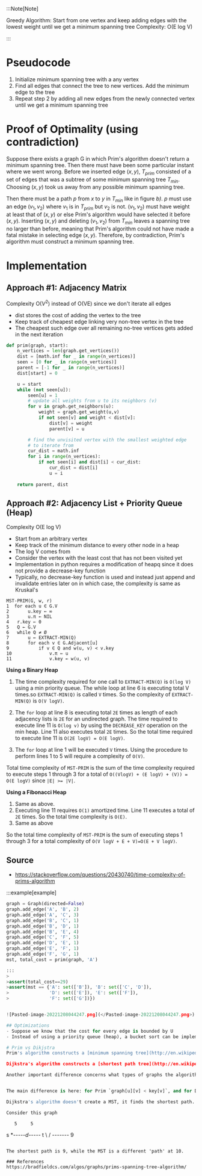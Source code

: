 ---
---

:::Note[Note] 

Greedy Algorithm: Start from one vertex and keep adding edges with the lowest weight until we get a minimum spanning tree
Complexity: O(E log V)

:::
# Pseudocode
1. Initialize minimum spanning tree with a any vertex
2. Find all edges that connect the tree to new vertices. Add the minimum edge to the tree
3. Repeat step 2 by adding all new edges from the newly connected vertex until we get a minimum spanning tree

# Proof of Optimality (using contradiction)

Suppose there exists a graph G in which Prim's algorithm doesn't return a minimum spanning tree. Then there must have been some particular instant where we went wrong. Before we inserted edge $(x,y)$, $T_{prim}$ consisted of a set of edges that was a subtree of some minimum spanning tree $T_{min}$. Choosing $(x,y)$ took us away from any possible minimum spanning tree.

Then there must be a path $p$ from $x$ to $y$ in $T_{min}$ like in figure *b)*. $p$ must use an edge $(v_1,v_2)$ where $v_1$ is in $T_{prim}$ but $v_2$ is not. $(v_1,v_2)$ must have weight at least that of $(x,y)$ or else Prim's algorithm would have selected it before $(x,y)$. Inserting $(x,y)$ and deleting $(v_1, v_2)$ from $T_{min}$ leaves a spanning tree no larger than before, meaning that Prim's algorithm could not have made a fatal mistake in selecting edge $(x,y)$. Therefore, by contradiction, Prim's algorithm must construct a minimum spanning tree.

# Implementation

## Approach #1: Adjacency Matrix
Complexity O($V^2$) instead of O(VE) since we don't iterate all edges
- dist stores the cost of adding the vertex to the tree
- Keep track of cheapest edge linking very non-tree vertex in the tree
- The cheapest such edge over all remaining no-tree vertices gets added in the next iteration

```python
def prim(graph, start):
	n_vertices = len(graph.get_vertices())
	dist = [math.inf for _ in range(n_vertices)]
	seen = [0 for _ in range(n_vertices)]
	parent = [-1 for _ in range(n_vertices)]
	dist[start] = 0

	u = start
	while (not seen[u]):
		seen[u] = 1
		# update all weights from u to its neighbors (v)
		for v in graph.get_neighbors(u):
			weight = graph.get_weight(u,v)
			if not seen[v] and weight < dist[v]:
				dist[v] = weight
				parent[v] = u

		# find the unvisited vertex with the smallest weighted edge 
		# to iterate from 
		cur_dist = math.inf
		for i in range(n_vertices):
			if not seen[i] and dist[i] < cur_dist:
				cur_dist = dist[i]
				u = i
	
	return parent, dist
```


## Approach #2: Adjacency List + Priority Queue (Heap)
Complexity O(E log V)
-  Start from an arbitrary vertex
- Keep track of the minimum distance to every other node in a heap
- The log V comes from 
- Consider the vertex with the least cost that has not been visited yet
- Implementation in python requires a modification of heapq since it does not provide a decrease-key function
- Typically, no decrease-key function is used and instead just append and invalidate entries later on in which case, the complexity is same as Kruskal's


```
MST-PRIM(G, w, r)
1  for each u ∈ G.V
2       u.key ← ∞
3       u.π ← NIL
4   r.key ← 0
5   Q ← G.V
6   while Q ≠ Ø
7       u ← EXTRACT-MIN(Q)
8       for each v ∈ G.Adjacent[u]
9           if v ∈ Q and w(u, v) < v.key
10              v.π ← u
11              v.key ← w(u, v)
```

**Using a Binary Heap**

1. The time complexity required for one call to `EXTRACT-MIN(Q)` is `O(log V)` using a min priority queue. The while loop at line 6 is executing total V times.so `EXTRACT-MIN(Q)` is called `V` times. So the complexity of `EXTRACT-MIN(Q)` is `O(V logV)`.
    
2. The `for` loop at line 8 is executing total `2E` times as length of each adjacency lists is `2E` for an undirected graph. The time required to execute line 11 is `O(log v)` by using the `DECREASE_KEY` operation on the min heap. Line 11 also executes total `2E` times. So the total time required to execute line 11 is `O(2E logV) = O(E logV)`.
    
3. The `for` loop at line 1 will be executed `V` times. Using the procedure to perform lines 1 to 5 will require a complexity of `O(V)`.
    

Total time complexity of `MST-PRIM` is the sum of the time complexity required to execute steps 1 through 3 for a total of `O((VlogV) + (E logV) + (V)) = O(E logV)` since `|E| >= |V|`.

**Using a Fibonacci Heap**

1. Same as above.
2. Executing line 11 requires `O(1)` amortized time. Line 11 executes a total of `2E` times. So the total time complexity is `O(E)`.
3. Same as above

So the total time complexity of `MST-PRIM` is the sum of executing steps 1 through 3 for a total complexity of `O(V logV + E + V)=O(E + V logV)`.

## Source
- https://stackoverflow.com/questions/20430740/time-complexity-of-prims-algorithm

:::example[example] 

```python
graph = Graph(directed=False)
graph.add_edge('A', 'B', 2)
graph.add_edge('A', 'C', 3)
graph.add_edge('B', 'C', 1)
graph.add_edge('B', 'D', 1)
graph.add_edge('B', 'E', 4)
graph.add_edge('C', 'F', 5)
graph.add_edge('D', 'E', 1)
graph.add_edge('E', 'F', 1)
graph.add_edge('F', 'G', 1)
mst, total_cost = prim(graph, 'A')

:::
>
>assert(total_cost==29)
>assert(mst == {'A': set(['B']), 'B': set(['C', 'D']), 
> 				'D': set(['E']), 'E': set(['F']), 
> 				'F': set(['G'])})


![Pasted-image-20221208044247.png](</Pasted-image-20221208044247.png>)

## Optimizations
- Suppose we know that the cost for every edge is bounded by U
- Instead of using a priority queue (heap), a bucket sort can be implemented in 

# Prim vs Dikjstra
Prim's algorithm constructs a [minimum spanning tree](http://en.wikipedia.org/wiki/Minimum_spanning_tree) for the graph, which is a tree that connects all nodes in the graph and has the least total cost among all trees that connect all the nodes. However, the length of a path between any two nodes in the MST might not be the shortest path between those two nodes in the original graph. MSTs are useful, for example, if you wanted to physically wire up the nodes in the graph to provide electricity to them at the least total cost. It doesn't matter that the path length between two nodes might not be optimal, since all you care about is the fact that they're connected.

Dijkstra's algorithm constructs a [shortest path tree](http://en.wikipedia.org/wiki/Shortest_path_tree) starting from some source node. A shortest path tree is a tree that connects all nodes in the graph back to the source node and has the property that the length of any path from the source node to any other node in the graph is minimized. This is useful, for example, if you wanted to build a road network that made it as efficient as possible for everyone to get to some major important landmark. However, the shortest path tree is not guaranteed to be a minimum spanning tree, and the sum of the costs on the edges of a shortest-path tree can be much larger than the cost of an MST.

Another important difference concerns what types of graphs the algorithms work on. Prim's algorithm works on undirected graphs only, since the concept of an MST assumes that graphs are inherently undirected. (There is something called a "minimum spanning arborescence" for directed graphs, but algorithms to find them are much more complicated). Dijkstra's algorithm will work fine on directed graphs, since shortest path trees can indeed be directed. Additionally, Dijkstra's algorithm [does not necessarily yield the correct solution in graphs containing negative edge weights](https://stackoverflow.com/questions/6799172/negative-weights-using-dijkstra-algorithm/6799344#6799344), while Prim's algorithm can handle this. (https://stackoverflow.com/questions/14144279/difference-between-prims-and-dijkstras-algorithms)


The main difference is here: for Prim `graph[u][v] < key[v]`, and for Dijkstra `dist[u]+graph[u][v] < dist[v]`

Dijkstra's algorithm doesn't create a MST, it finds the shortest path.

Consider this graph

```
       5     5
  s *-----*d-----* t
     \         /
       -------
         9
```

The shortest path is 9, while the MST is a different 'path' at 10.

### References
https://bradfieldcs.com/algos/graphs/prims-spanning-tree-algorithm/


